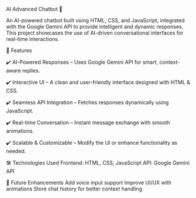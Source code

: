 AI Advanced Chatbot 🤖

An AI-powered chatbot built using HTML, CSS, and JavaScript, integrated with the Google Gemini API to provide intelligent and dynamic responses. This project showcases the use of AI-driven conversational interfaces for real-time interactions.

🚀 Features

✔️ AI-Powered Responses – Uses Google Gemini API for smart, context-aware replies.

✔️ Interactive UI – A clean and user-friendly interface designed with HTML & CSS.

✔️ Seamless API Integration – Fetches responses dynamically using JavaScript.

✔️ Real-time Conversation – Instant message exchange with smooth animations.

✔️ Scalable & Customizable – Modify the UI or enhance functionality as needed.


🛠 Technologies Used
Frontend: HTML, CSS, JavaScript
API: Google Gemini API

📌 Future Enhancements
Add voice input support
Improve UI/UX with animations
Store chat history for better context handling
